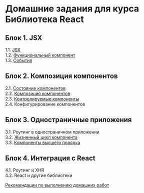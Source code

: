 # Домашние задания для курса Библиотека React

## Блок 1. JSX
1.1. [JSX](./jsx/)  
1.2. [Функциональный компонент](./func-component/)  
1.3. [События](./events/)  

## Блок 2. Композиция компонентов
2.1. [Состояние компонентов](./state/)  
2.2. [Композиция компонентов](./composition/)  
2.3. [Контролируемые компоненты](./ctrl-component/)  
2.4. Конфигурирование компонентов  

## Блок 3. Одностраничные приложения
3.1. Роутинг в одностраничном приложении  
3.2. [Жизненный цикл компонента](./lifecycle/)  
3.3. [Компоненты высшего порядка](./hoc/)  

## Блок 4. Интеграция с React
4.1. Роутинг и XHR  
4.2. React и другие библиотеки  

[Рекомендации по выполнению домашних работ](recomend.md)